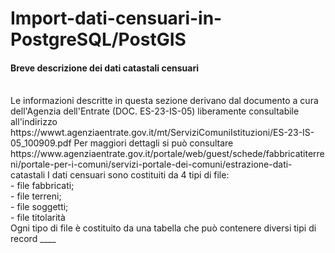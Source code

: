 # Import-dati-censuari-in-PostgreSQL/PostGIS

<h4>Breve descrizione dei dati catastali censuari</h4>
<br>
Le informazioni descritte in questa sezione derivano dal documento a cura dell'Agenzia dell'Entrate (DOC. ES-23-IS-05) liberamente consultabile all'indirizzo https://wwwt.agenziaentrate.gov.it/mt/ServiziComuniIstituzioni/ES-23-IS-05_100909.pdf
Per maggiori dettagli si può consultare https://www.agenziaentrate.gov.it/portale/web/guest/schede/fabbricatiterreni/portale-per-i-comuni/servizi-portale-dei-comuni/estrazione-dati-catastali
I dati censuari sono costituiti da 4 tipi di file:<br>
- file fabbricati;<br>
- file terreni;<br>
- file soggetti;<br>
- file titolarità<br>
Ogni tipo di file è costituito da una tabella che può contenere diversi tipi di record
____

